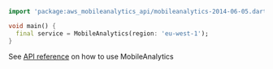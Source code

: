 ```dart
import 'package:aws_mobileanalytics_api/mobileanalytics-2014-06-05.dart';

void main() {
  final service = MobileAnalytics(region: 'eu-west-1');
}
```

See [API reference](https://pub.dev/documentation/aws_mobileanalytics_api/latest/mobileanalytics-2014-06-05/MobileAnalytics-class.html) on how to use MobileAnalytics
